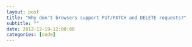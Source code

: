 ```yaml
---
layout: post
title: "Why don't browsers support PUT/PATCH and DELETE requests?"
subtitle: ""
date: 2012-12-19-12:00:00
categories: [code]
---
```

